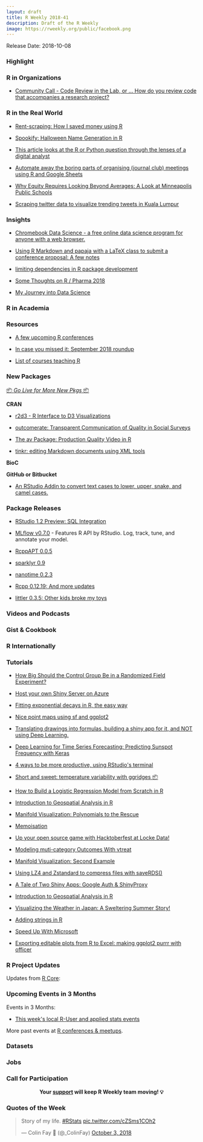 ```yaml
---
layout: draft
title: R Weekly 2018-41
description: Draft of the R Weekly
image: https://rweekly.org/public/facebook.png
---
```


Release Date: 2018-10-08

###  Highlight




###  R in Organizations

+ [Community Call - Code Review in the Lab, or ... How do you review code that accompanies a research project?](https://ropensci.org/blog/2018/10/05/commcall-oct2018/)


### R in the Real World

+ [Rent-scraping: How I saved money using R](http://embracingtherandom.com/r/web-scraping/rent-scraping/)

+ [Spookify: Halloween Name Generation in R](https://masalmon.eu/2018/10/05/spookify/)


+ [This article looks at the R or Python question through the lenses of a digital analyst](https://medium.com/innovation-machine/choosing-between-r-and-python-a-digital-analysts-guide-b7103f80aa4e)

+ [Automate away the boring parts of organising (journal club) meetings using R and Google Sheets](https://www.granvillematheson.com/post/reminder-bot/)


+ [Why Equity Requires Looking Beyond Averages: A Look at Minneapolis Public Schools](https://ivelasq.rbind.io/blog/why-disaggregate-data/)

+ [Scraping twitter data to visualize trending tweets in Kuala Lumpur](https://duttashi.github.io/blog/scraping-twitter-data-to-analyse-trends-in-KL/)



### Insights

+ [Chromebook Data Science - a free online data science program for anyone with a web browser.](https://simplystatistics.org/2018/10/01/chromebook-data-science-an-online-data-science-program-for-anyone-with-a-web-browser/)

+ [Using R Markdown and papaja with a LaTeX class to submit a conference proposal: A few notes](https://jrosen48.github.io/blog/using-r-markdown-with-a-latex-class-a-few-notes/)

+ [limiting dependencies in R package development](https://recology.info/2018/10/limiting-dependencies/)

+ [Some Thoughts on R / Pharma 2018](https://rviews.rstudio.com/2018/10/03/some-thoughts-on-r-pharma-2018/)

+ [My Journey into Data Science](https://theartandscienceofdata.wordpress.com/2018/01/07/my-journey-into-data-science/)

###  R in Academia



###  Resources

+ [A few upcoming R conferences](http://blog.revolutionanalytics.com/2018/10/a-few-upcoming-r-conferences.html)

+ [In case you missed it: September 2018 roundup](http://blog.revolutionanalytics.com/2018/10/in-case-you-missed-it-september-2018-roundup.html)

+ [List of courses teaching R](https://github.com/rstudio-education/rstats-ed)

###  New Packages

<p class="added-hostname"><a href="https://rweekly.org/live" target="_blank" class="externalLink">📦 <i>Go Live for More New Pkgs</i> 📦</a></p>

**CRAN**

+ [r2d3 - R Interface to D3 Visualizations](https://blog.rstudio.com/2018/10/05/r2d3-r-interface-to-d3-visualizations/)

+ [outcomerate: Transparent Communication of Quality in Social Surveys](https://ropensci.org/blog/2018/10/02/outcomerate/)

+ [The av Package: Production Quality Video in R](https://ropensci.org/technotes/2018/10/06/av-release/)

+ [tinkr: editing Markdown documents using XML tools](https://ropensci.org/technotes/2018/10/01/tinkr/)

**BioC**


**GitHub or Bitbucket**



+ [An RStudio Addin to convert text cases to lower, upper, snake, and camel cases.](https://github.com/strboul/caseconverter)


### Package Releases

+ [RStudio 1.2 Preview: SQL Integration](https://blog.rstudio.com/2018/10/02/rstudio-1-2-preview-sql/)

+ [MLflow v0.7.0](https://databricks.com/blog/2018/10/03/mlflow-v0-7-0-features-new-r-api-by-rstudio.html) - Features R API by RStudio. Log, track, tune, and annotate your model.

+ [RcppAPT 0.0.5](http://dirk.eddelbuettel.com/blog/2018/09/29#rcppapt_0.0.5)


+ [sparklyr 0.9](https://blog.rstudio.com/2018/10/01/sparklyr-0-9/)

+ [nanotime 0.2.3](http://dirk.eddelbuettel.com/blog/2018/09/30#nanotime_0.2.3)


+ [Rcpp 0.12.19: And more updates](http://dirk.eddelbuettel.com/blog/2018/10/01#rcpp_0.12.19)

+ [littler 0.3.5: Other kids broke my toys](http://dirk.eddelbuettel.com/blog/2018/10/04#littler-0.3.5)

###  Videos and Podcasts



### Gist & Cookbook




### R Internationally




###  Tutorials

+ [How Big Should the Control Group Be in a Randomized Field Experiment?](https://mark-white-ctlg.squarespace.com/blog/control-size)


+ [Host your own Shiny Server on Azure](http://myyearindata.com/2018/running-your-own-shiny-server-on-azure/)

+ [Fitting exponential decays in R, the easy way](http://douglas-watson.github.io/post/2018-09_exponential_curve_fitting/)


+ [Nice point maps using sf and ggplot2](https://luisdva.github.io/rstats/mapssf-eng/)

+ [Translating drawings into formulas, building a shiny app for it, and NOT using Deep Learning.](http://giorasimchoni.com/2018/09/28/2018-09-28-for-mulan/)


+ [Deep Learning for Time Series Forecasting: Predicting Sunspot Frequency with Keras](https://tensorflow.rstudio.com/blog/sunspots-lstm.html)

+ [4 ways to be more productive, using RStudio's terminal](https://jozefhajnala.gitlab.io/r/r905-rstudio-terminal/)

+ [Short and sweet: temperature variability with ggridges 📦](https://austinwehrwein.com/data-visualization/weather/)

+ [How to Build a Logistic Regression Model from Scratch in R](http://theautomatic.net/2018/10/02/how-to-build-a-logistic-regression-model-from-scratch-in-r/)

+ [Introduction to Geospatial Analysis in R](https://roh.engineering/post/introduction-to-geospatial-analysis-in-r/)

+ [Manifold Visualization: Polynomials to the Rescue](https://matloff.wordpress.com/2018/09/30/manifold-visualization-polynomials-to-the-rescue/)

+ [Memoisation](https://coolbutuseless.github.io/2018/10/01/memoisation/)


+ [Up your open source game with Hacktoberfest at Locke Data!](https://itsalocke.com/blog/up-your-open-source-game-with-hacktoberfest-at-locke-data/)

+ [Modeling muti-category Outcomes With vtreat](http://www.win-vector.com/blog/2018/10/modeling-muti-category-outcomes-with-vtreat/)

+ [Manifold Visualization: Second Example](https://matloff.wordpress.com/2018/10/01/manifold-visualization-second-example/)

+ [Using LZ4 and Zstandard to compress files with saveRDS()](https://coolbutuseless.github.io/2018/10/02/using-lz4-and-zstandard-to-compress-files-with-saverds/)



+ [A Tale of Two Shiny Apps: Google Auth & ShinyProxy](https://rtask.thinkr.fr/blog/a-tale-of-two-shiny-apps-google-auth-shinyproxy/)

+ [Introduction to Geospatial Analysis in R](https://roh.engineering/post/introduction-to-geospatial-analysis-in-r/)

+ [Visualizing the Weather in Japan: A Sweltering Summer Story!](http://Ryo-N7.github.io/2018-10-04-visualize-weather-in-japan/)



+ [Adding strings in R](https://jcarroll.com.au/2018/10/06/adding-strings-in-r/)


+ [Speed Up With Microsoft](https://itsalocke.com/blog/speed-up-with-microsoft/)

+ [Exporting editable plots from R to Excel: making ggplot2 purrr with officer](http://www.brodrigues.co/blog/2018-10-05-ggplot2_purrr_officer/)

<!--<div class="post-more-begi
n"></div><div class="post-more-end"></div>-->

###  R Project Updates

Updates from [R Core](http://developer.r-project.org/blosxom.cgi/R-devel/NEWS):


###  Upcoming Events in 3 Months

Events in 3 Months:

+ [This week's local R-User and applied stats events](https://community.rstudio.com/c/irl)

More past events at [R conferences & meetups](https://conf.rweekly.org).

### Datasets




### Jobs




###  Call for Participation



<p class="hide-support added-hostname support-rweekly" style="text-align: center;font-weight: bold;">Your <a class="non-visited externalLink" href="https://www.patreon.com/rweekly" onclick="pas(this)">support</a> will keep R Weekly team moving! 💡</p>

###  Quotes of the Week

<blockquote class="twitter-tweet" data-lang="en"><p lang="en" dir="ltr">Story of my life. <a href="https://twitter.com/hashtag/RStats?src=hash&amp;ref_src=twsrc%5Etfw">#RStats</a> <a href="https://t.co/cZSms1COh2">pic.twitter.com/cZSms1COh2</a></p>&mdash; Colin Fay 🤘 (@_ColinFay) <a href="https://twitter.com/_ColinFay/status/1047461505258721285?ref_src=twsrc%5Etfw">October 3, 2018</a></blockquote>

